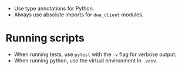 - Use type annotations for Python.
- Always use absolute imports for `dwa_client` modules.

# Running scripts

- When running tests, use `pytest` with the `-v` flag for verbose output.
- When running python, use the virtual environment in `.venv`.
